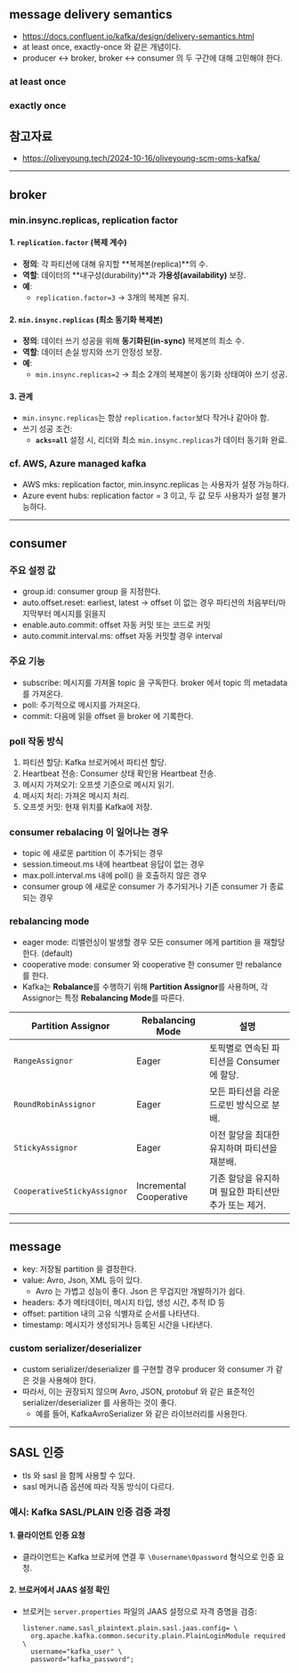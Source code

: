 ## message delivery semantics
- https://docs.confluent.io/kafka/design/delivery-semantics.html
- at least once, exactly-once 와 같은 개념이다.
- producer <-> broker, broker <-> consumer 의 두 구간에 대해 고민해야 한다.

### at least once

### exactly once

## 참고자료
- https://oliveyoung.tech/2024-10-16/oliveyoung-scm-oms-kafka/

---

## broker
### min.insync.replicas, replication factor
#### 1. `replication.factor` (복제 계수)
- **정의**: 각 파티션에 대해 유지할 **복제본(replica)**의 수.
- **역할**: 데이터의 **내구성(durability)**과 **가용성(availability)** 보장.
- **예**:
  - `replication.factor=3` → 3개의 복제본 유지.

#### 2. `min.insync.replicas` (최소 동기화 복제본)
- **정의**: 데이터 쓰기 성공을 위해 **동기화된(in-sync)** 복제본의 최소 수.
- **역할**: 데이터 손실 방지와 쓰기 안정성 보장.
- **예**:
  - `min.insync.replicas=2` → 최소 2개의 복제본이 동기화 상태여야 쓰기 성공.

#### 3. 관계
- `min.insync.replicas`는 항상 `replication.factor`보다 작거나 같아야 함.
- 쓰기 성공 조건:
  - **`acks=all`** 설정 시, 리더와 최소 `min.insync.replicas`가 데이터 동기화 완료.

### cf. AWS, Azure managed kafka
- AWS mks: replication factor, min.insync.replicas 는 사용자가 설정 가능하다.
- Azure event hubs: replication factor = 3 이고, 두 값 모두 사용자가 설정 불가능하다.

---

## consumer
### 주요 설정 값
- group.id: consumer group 을 지정한다.
- auto.offset.reset: earliest, latest -> offset 이 없는 경우 파티션의 처음부터/마지막부터 메시지를 읽을지
- enable.auto.commit: offset 자동 커밋 또는 코드로 커밋
- auto.commit.interval.ms: offset 자동 커밋할 경우 interval

### 주요 기능
- subscribe: 메시지를 가져올 topic 을 구독한다. broker 에서 topic 의 metadata 를 가져온다.
- poll: 주기적으로 메시지를 가져온다.
- commit: 다음에 읽을 offset 을 broker 에 기록한다.

### poll 작동 방식

1. 파티션 할당: Kafka 브로커에서 파티션 할당.  
2. Heartbeat 전송: Consumer 상태 확인용 Heartbeat 전송.  
3. 메시지 가져오기: 오프셋 기준으로 메시지 읽기.  
4. 메시지 처리: 가져온 메시지 처리.  
5. 오프셋 커밋: 현재 위치를 Kafka에 저장.

### consumer rebalacing 이 일어나는 경우
- topic 에 새로운 partition 이 추가되는 경우
- session.timeout.ms 내에 heartbeat 응답이 없는 경우
- max.poll.interval.ms 내에 poll() 을 호출하지 않은 경우
- consumer group 에 새로운 consumer 가 추가되거나 기존 consumer 가 종료되는 경우

### rebalancing mode
- eager mode: 리밸런싱이 발생할 경우 모든 consumer 에게 partition 을 재할당한다. (default)
- cooperative mode: consumer 와 cooperative 한 consumer 만 rebalance 를 한다.
- Kafka는 **Rebalance**를 수행하기 위해 **Partition Assignor**를 사용하며, 각 Assignor는 특정 **Rebalancing Mode**를 따른다.

| **Partition Assignor**         | **Rebalancing Mode**        | **설명**                                                                      |
|---------------------------------|-----------------------------|-------------------------------------------------------------------------------|
| `RangeAssignor`                 | Eager                       | 토픽별로 연속된 파티션을 Consumer에 할당.                                      |
| `RoundRobinAssignor`            | Eager                       | 모든 파티션을 라운드로빈 방식으로 분배.                                        |
| `StickyAssignor`                | Eager                       | 이전 할당을 최대한 유지하며 파티션을 재분배.                                    |
| `CooperativeStickyAssignor`     | Incremental Cooperative     | 기존 할당을 유지하며 필요한 파티션만 추가 또는 제거.                           |
---

## message
- key: 저장될 partition 을 결정한다.
- value: Avro, Json, XML 등이 있다.
  - Avro 는 가볍고 성능이 좋다. Json 은 무겁지만 개발하기가 쉽다.
- headers: 추가 메타데이터, 메시지 타입, 생성 시간, 추적 ID 등
- offset: partition 내의 고유 식별자로 순서를 나타낸다.
- timestamp: 메시지가 생성되거나 등록된 시간을 나타낸다.

### custom serializer/deserializer
- custom serializer/deserializer 를 구현할 경우 producer 와 consumer 가 같은 것을 사용해야 한다.
- 따라서, 이는 권장되지 않으며 Avro, JSON, protobuf 와 같은 표준적인 serializer/deserializer 를 사용하는 것이 좋다.
  - 예를 들어, KafkaAvroSerializer 와 같은 라이브러리를 사용한다.

---

## SASL 인증
- tls 와 sasl 을 함께 사용할 수 있다.
- sasl 메커니즘 옵션에 따라 작동 방식이 다르다.

### 예시: Kafka SASL/PLAIN 인증 검증 과정

#### 1. 클라이언트 인증 요청
- 클라이언트는 Kafka 브로커에 연결 후 `\0username\0password` 형식으로 인증 요청.

#### 2. 브로커에서 JAAS 설정 확인
- 브로커는 `server.properties` 파일의 JAAS 설정으로 자격 증명을 검증:
  ```properties
  listener.name.sasl_plaintext.plain.sasl.jaas.config= \
    org.apache.kafka.common.security.plain.PlainLoginModule required \
    username="kafka_user" \
    password="kafka_password";

